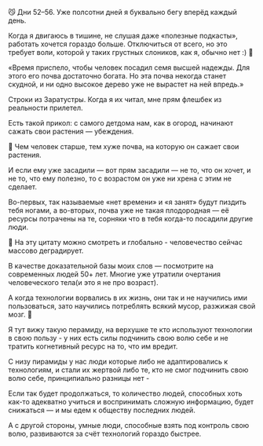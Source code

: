 😼 Дни 52–56. Уже полсотни дней я буквально бегу вперёд каждый день.

Когда я двигаюсь в тишине, не слушая даже «полезные подкасты», работать хочется гораздо больше. Отключиться от всего, но это требует воли, которой у таких грустных слоников, как я, обычно нет :) 🔋

«Время приспело, чтобы человек посадил семя высшей надежды. Для этого его почва достаточно богата. Но эта почва некогда станет скудной, и ни одно высокое дерево уже не вырастет на ней впредь.»

Строки из Заратустры. Когда я их читал, мне прям флешбек из реальности прилетел. 

Есть такой прикол: с самого детдома нам, как в огород, начинают сажать свои растения — убеждения.

🦆 Чем человек старше, тем хуже почва, на которую он сажает свои растения. 

И если ему уже засадили — вот прям засадили — не то, что он хочет, и не то, что ему полезно, то с возрастом он уже ни хрена с этим не сделает.

Во-первых, так называемые «нет времени» и «я занят» будут пиздить тебя ногами, а во-вторых, почва уже не такая плодородная — её ресурсы потрачены на те, сорняки что в тебя когда-то посадили другие люди.

👥 На эту цитату можно смотреть и глобально - человечество сейчас массово деградирует. 

В качестве доказательной базы моих слов — посмотрите на современных людей 50+ лет. Многие уже утратили очертания человеческого тела(и это я не про возраст). 

А когда технологии ворвались в их жизнь, они так и не научились ими пользоваться, зато научились потреблять всякий мусор, разжижая свой мозг. 🧟

Я тут вижу такую перамиду, на верхушке те кто используют технологии в свою пользу - у них есть силы подчинить свою волю себе и не тратить когнетивный ресурс на то, что им вредит.

С низу пирамиды у нас люди которые либо не адаптировались к технологиям, и стали их жертвой либо те, кто не смог подчинить свою волю себе, принципиально разницы нет - 

Если так будет продолжаться, то количество людей, способных хоть как-то адекватно учиться и воспринимать сложную информацию, будет снижаться — и мы едем к обществу последних людей.

А с другой стороны, умные люди, способные взять под контроль свою волю, развиваются за счёт технологий гораздо быстрее.
